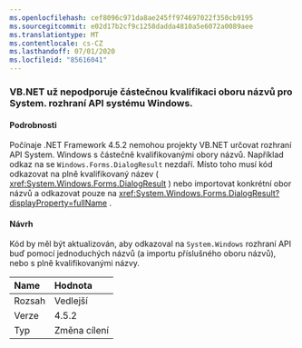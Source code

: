```yaml
---
ms.openlocfilehash: cef8096c971da8ae245ff974697022f350cb9195
ms.sourcegitcommit: e02d17b2cf9c1258dadda4810a5e6072a0089aee
ms.translationtype: MT
ms.contentlocale: cs-CZ
ms.lasthandoff: 07/01/2020
ms.locfileid: "85616041"
---
```

### <a name="vbnet-no-longer-supports-partial-namespace-qualification-for-systemwindows-apis"></a>VB.NET už nepodporuje částečnou kvalifikaci oboru názvů pro System. rozhraní API systému Windows.

#### <a name="details"></a>Podrobnosti

Počínaje .NET Framework 4.5.2 nemohou projekty VB.NET určovat rozhraní API System. Windows s částečně kvalifikovanými obory názvů. Například odkaz na se `Windows.Forms.DialogResult` nezdaří. Místo toho musí kód odkazovat na plně kvalifikovaný název ( <xref:System.Windows.Forms.DialogResult> ) nebo importovat konkrétní obor názvů a odkazovat pouze na <xref:System.Windows.Forms.DialogResult?displayProperty=fullName> .

#### <a name="suggestion"></a>Návrh

Kód by měl být aktualizován, aby odkazoval na `System.Windows` rozhraní API buď pomocí jednoduchých názvů (a importu příslušného oboru názvů), nebo s plně kvalifikovanými názvy.

| Name    | Hodnota       |
|:--------|:------------|
| Rozsah   | Vedlejší       |
| Verze | 4.5.2       |
| Typ    | Změna cílení |
